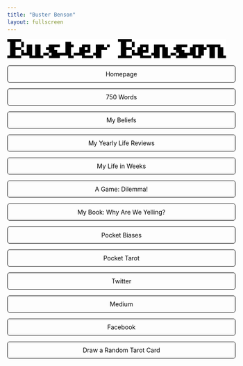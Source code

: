 ```yaml
---
title: "Buster Benson"
layout: fullscreen
---
```


<style>
a.button {
  -webkit-appearance: button;
  -moz-appearance: button;
  appearance: button;
  text-decoration: none;
  color: initial;
  width: 100%;
  padding: 10px;
  border: 1px solid #000;
  border-radius: 5px;
  text-align: center;
}
a:hover.button {
	border-color: #cca;
	background-color: #ffc;
	color: #000;
}
</style>

<p><a href='/'><img src='/assets/images/busterbenson.png' /></a>

<p><a href='/' class='button'>Homepage</a></p>

<p><a href='https://750words.com' class='button'>750 Words</a></p>

<p><a href='https://paper.dropbox.com/doc/Codex-Vitae--A1OJaE9fBGp9BpUxOd7QP3S4AQ-rRJ8akyi4ky4Sdc8CQscV' class='button'>My Beliefs</a></p>

<p><a href='https://paper.dropbox.com/doc/Annual-Reviews--BSMaBw~H4CXN22Q5AEF7KPmKAg-u0nwfC4elqUCSm5nHbvOH' class='button'>My Yearly Life Reviews</a></p>

<p><a href='https://notes.busterbenson.com/life-in-weeks' class='button'>My Life in Weeks</a></p>

<p><a href='https://docs.google.com/presentation/d/e/2PACX-1vRCsFi2wJmhYlXPWlHjO1VLOEKrOJvvng1NEgFrBVzrHhAuZ0wIuxmAYUnp3cmVlu5Ov7H1R2s4_ROz/pub?start=true&loop=true&delayms=10000' class='button'>A Game: Dilemma!</a></p>

<p><a href='https://busterbenson.com/whyareweyelling/' class='button'>My Book: Why Are We Yelling?</a></p>

<p><a href='https://pocket-biases.glideapp.io/' class='button'>Pocket Biases</a></p>

<p><a href='/tarot' class='button'>Pocket Tarot</a></p>

<p><a href='https://twitter.com/buster/' class='button'>Twitter</a></p>

<p><a href='https://medium.com/@buster/' class='button'>Medium</a></p>

<p><a href='https://facebook.com/busterbenson/' class='button'>Facebook</a></p>

<p><a href='/daily-card' class='button'>Draw a Random Tarot Card</a></p>

